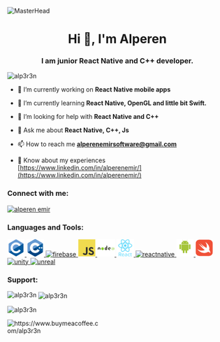 ![MasterHead](http://wonderfulengineering.com/wp-content/uploads/2016/02/red-wallpaper-12.jpg)

<h1 align="center">Hi 👋, I'm Alperen</h1>
<h3 align="center">I am junior React Native and C++ developer.</h3>

<p align="left"> <img src="https://komarev.com/ghpvc/?username=alp3r3n&label=Profile%20views&color=0e75b6&style=flat" alt="alp3r3n" /> </p>

- 🔭 I’m currently working on **React Native mobile apps**

- 🌱 I’m currently learning **React Native, OpenGL and little bit Swift.**

- 🤝 I’m looking for help with **React Native and C++**

- 💬 Ask me about **React Native, C++, Js**

- 📫 How to reach me **alperenemirsoftware@gmail.com**

- 📄 Know about my experiences [https://www.linkedin.com/in/alperenemir/](https://www.linkedin.com/in/alperenemir/)

<h3 align="left">Connect with me:</h3>
<p align="left">
<a href="https://linkedin.com/in/alperen emir" target="blank"><img align="center" src="https://raw.githubusercontent.com/rahuldkjain/github-profile-readme-generator/master/src/images/icons/Social/linked-in-alt.svg" alt="alperen emir" height="30" width="40" /></a>
</p>

<h3 align="left">Languages and Tools:</h3>
<p align="left"> <a href="https://www.cprogramming.com/" target="_blank" rel="noreferrer"> <img src="https://raw.githubusercontent.com/devicons/devicon/master/icons/c/c-original.svg" alt="c" width="40" height="40"/> </a> <a href="https://www.w3schools.com/cpp/" target="_blank" rel="noreferrer"> <img src="https://raw.githubusercontent.com/devicons/devicon/master/icons/cplusplus/cplusplus-original.svg" alt="cplusplus" width="40" height="40"/> </a> <a href="https://firebase.google.com/" target="_blank" rel="noreferrer"> <img src="https://www.vectorlogo.zone/logos/firebase/firebase-icon.svg" alt="firebase" width="40" height="40"/> </a> <a href="https://developer.mozilla.org/en-US/docs/Web/JavaScript" target="_blank" rel="noreferrer"> <img src="https://raw.githubusercontent.com/devicons/devicon/master/icons/javascript/javascript-original.svg" alt="javascript" width="40" height="40"/> </a> <a href="https://nodejs.org" target="_blank" rel="noreferrer"> <img src="https://raw.githubusercontent.com/devicons/devicon/master/icons/nodejs/nodejs-original-wordmark.svg" alt="nodejs" width="40" height="40"/> </a> <a href="https://reactjs.org/" target="_blank" rel="noreferrer"> <img src="https://raw.githubusercontent.com/devicons/devicon/master/icons/react/react-original-wordmark.svg" alt="react" width="40" height="40"/> </a> <a href="https://reactnative.dev/" target="_blank" rel="noreferrer"> <img src="https://reactnative.dev/img/header_logo.svg" alt="reactnative" width="40" height="40"/> </a> <a href="https://developer.android.com" target="_blank" rel="noreferrer"> <img src="https://raw.githubusercontent.com/devicons/devicon/master/icons/android/android-original-wordmark.svg" alt="android" width="40" height="40"/> </a> <a href="https://developer.apple.com/swift/" target="_blank" rel="noreferrer"> <img src="https://raw.githubusercontent.com/devicons/devicon/master/icons/swift/swift-original.svg" alt="swift" width="40" height="40"/> </a> <a href="https://unity.com/" target="_blank" rel="noreferrer"> <img src="https://www.vectorlogo.zone/logos/unity3d/unity3d-icon.svg" alt="unity" width="40" height="40"/> </a> <a href="https://unrealengine.com/" target="_blank" rel="noreferrer"> <img src="https://raw.githubusercontent.com/kenangundogan/fontisto/036b7eca71aab1bef8e6a0518f7329f13ed62f6b/icons/svg/brand/unreal-engine.svg" alt="unreal" width="40" height="40"/> </a> </p>

<h3 align="left">Support:</h3>

<p><img align="left" src="https://github-readme-stats.vercel.app/api/top-langs?username=alp3r3n&show_icons=true&locale=en&layout=compact" alt="alp3r3n" /></p>

<p>&nbsp;<img align="center" src="https://github-readme-stats.vercel.app/api?username=alp3r3n&show_icons=true&locale=en" alt="alp3r3n" /></p>

<p><img align="center" src="https://github-readme-streak-stats.herokuapp.com/?user=alp3r3n&" alt="alp3r3n" /></p>

<p><a href="https://www.buymeacoffee.com/https://www.buymeacoffee.com/alp3r3n"> <img align="left" src="https://cdn.buymeacoffee.com/buttons/v2/default-yellow.png" height="50" width="210" alt="https://www.buymeacoffee.com/alp3r3n" /></a></p><br><br>

